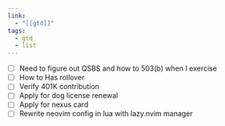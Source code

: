 ```yaml
---
link:
  - "[[gtd]]"
tags:
  - gtd
  - list
---
```

- [ ] Need to figure out QSBS and how to 503(b) when I exercise
- [ ] How to Has rollover
- [ ] Verify 401K contribution
- [ ] Apply for dog license renewal
- [ ] Apply for nexus card 
- [ ] Rewrite neovim config in lua with lazy.nvim manager
